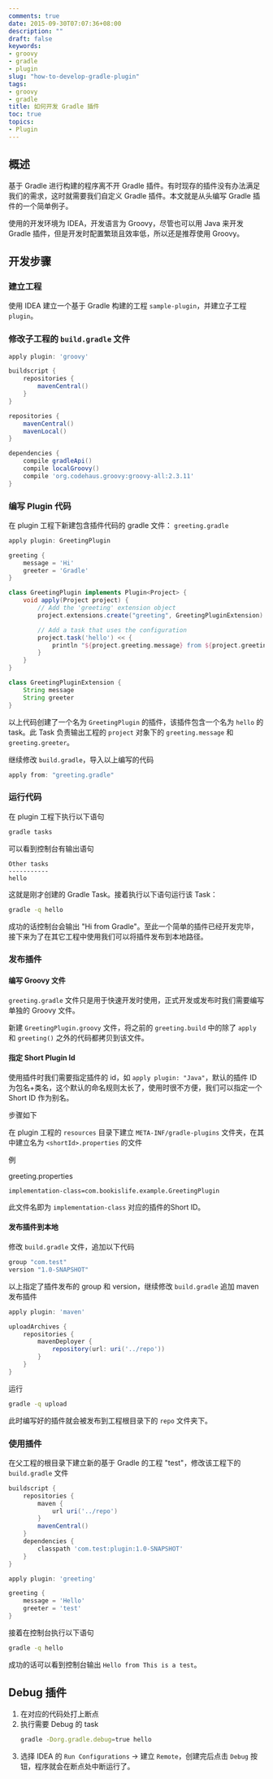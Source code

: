```yaml
---
comments: true
date: 2015-09-30T07:07:36+08:00
description: ""
draft: false
keywords:
- groovy
- gradle
- plugin
slug: "how-to-develop-gradle-plugin"
tags:
- groovy
- gradle
title: 如何开发 Gradle 插件
toc: true
topics:
- Plugin
---
```



## 概述

基于 Gradle 进行构建的程序离不开 Gradle 插件。有时现存的插件没有办法满足我们的需求，这时就需要我们自定义 Gradle 插件。本文就是从头编写 Gradle 插件的一个简单例子。

使用的开发环境为 IDEA，开发语言为 Groovy，尽管也可以用 Java 来开发 Gradle 插件，但是开发时配置繁琐且效率低，所以还是推荐使用 Groovy。

<!--more-->

## 开发步骤

### 建立工程

使用 IDEA 建立一个基于 Gradle 构建的工程 `sample-plugin`，并建立子工程 `plugin`。


### 修改子工程的 `build.gradle` 文件

```gradle
apply plugin: 'groovy'

buildscript {
    repositories {
        mavenCentral()
    }
}

repositories {
    mavenCentral()
    mavenLocal()
}

dependencies {
    compile gradleApi()
    compile localGroovy()
    compile 'org.codehaus.groovy:groovy-all:2.3.11'
}
```

### 编写 Plugin 代码

在 plugin 工程下新建包含插件代码的 gradle 文件： `greeting.gradle`

```gradle
apply plugin: GreetingPlugin

greeting {
    message = 'Hi'
    greeter = 'Gradle'
}

class GreetingPlugin implements Plugin<Project> {
    void apply(Project project) {
        // Add the 'greeting' extension object
        project.extensions.create("greeting", GreetingPluginExtension)

        // Add a task that uses the configuration
        project.task('hello') << {
            println "${project.greeting.message} from ${project.greeting.greeter}"
        }
    }
}

class GreetingPluginExtension {
    String message
    String greeter
}
```

以上代码创建了一个名为 `GreetingPlugin` 的插件，该插件包含一个名为 `hello` 的 task。此 Task 负责输出工程的 `project` 对象下的 `greeting.message` 和 `greeting.greeter`。

继续修改 `build.gradle`，导入以上编写的代码

```gradle
apply from: "greeting.gradle"
```

### 运行代码

在 plugin 工程下执行以下语句

```bash
gradle tasks
```

可以看到控制台有输出语句

```
Other tasks
-----------
hello
```

这就是刚才创建的 Gradle Task。接着执行以下语句运行该 Task：

```bash
gradle -q hello
```

成功的话控制台会输出 "Hi from Gradle"。至此一个简单的插件已经开发完毕，接下来为了在其它工程中使用我们可以将插件发布到本地路径。

### 发布插件

#### 编写 Groovy 文件

`greeting.gradle` 文件只是用于快速开发时使用，正式开发或发布时我们需要编写单独的 Groovy 文件。

新建 `GreetingPlugin.groovy` 文件，将之前的 `greeting.build` 中的除了 `apply` 和 `greeting()` 之外的代码都拷贝到该文件。 

#### 指定 Short Plugin Id

使用插件时我们需要指定插件的 id，如 `apply plugin: "Java"`，默认的插件 ID 为包名+类名，这个默认的命名规则太长了，使用时很不方便，我们可以指定一个 Short ID 作为别名。

步骤如下

在 plugin 工程的 `resources` 目录下建立 `META-INF/gradle-plugins` 文件夹，在其中建立名为 `<shortId>.properties` 的文件

例

greeting.properties

```
implementation-class=com.bookislife.example.GreetingPlugin
```

此文件名即为 `implementation-class` 对应的插件的Short ID。

#### 发布插件到本地

修改 `build.gradle` 文件，追加以下代码

```gradle
group "com.test"
version "1.0-SNAPSHOT"
```

以上指定了插件发布的 group 和 version，继续修改 `build.gradle` 追加 maven 发布插件

```gradle
apply plugin: 'maven'

uploadArchives {
    repositories {
        mavenDeployer {
            repository(url: uri('../repo'))
        }
    }
}
```

运行

```bash
gradle -q upload
```

此时编写好的插件就会被发布到工程根目录下的 `repo` 文件夹下。


### 使用插件

在父工程的根目录下建立新的基于 Gradle 的工程 "test"，修改该工程下的 `build.gradle` 文件

```gradle
buildscript {
    repositories {
        maven {
            url uri('../repo')
        }
        mavenCentral()
    }
    dependencies {
        classpath 'com.test:plugin:1.0-SNAPSHOT'
    }
}

apply plugin: 'greeting'

greeting {
    message = 'Hello'
    greeter = 'test'
}
```

接着在控制台执行以下语句

```bash
gradle -q hello
```

成功的话可以看到控制台输出 `Hello from This is a test`。

## Debug 插件

1. 在对应的代码处打上断点
2. 执行需要 Debug 的 task  
	```bash
	gradle -Dorg.gradle.debug=true hello
	```  
3. 选择 IDEA 的 `Run Configurations` -> 建立 `Remote`，创建完后点击 `Debug` 按钮，程序就会在断点处中断运行了。




